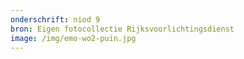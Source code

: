 ```yaml
---
onderschrift: niod 9
bron: Eigen fotocollectie Rijksvoorlichtingsdienst
image: /img/emo-wo2-puin.jpg
---
```


